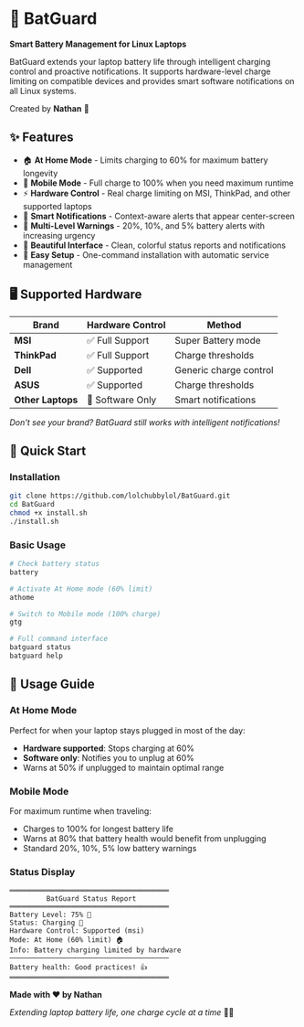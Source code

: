 # 🔋 BatGuard

**Smart Battery Management for Linux Laptops**

BatGuard extends your laptop battery life through intelligent charging control and proactive notifications. It supports hardware-level charge limiting on compatible devices and provides smart software notifications on all Linux systems.

Created by **Nathan** 🚀

## ✨ Features

- 🏠 **At Home Mode** - Limits charging to 60% for maximum battery longevity
- 🚀 **Mobile Mode** - Full charge to 100% when you need maximum runtime
- ⚡ **Hardware Control** - Real charge limiting on MSI, ThinkPad, and other supported laptops
- 🎯 **Smart Notifications** - Context-aware alerts that appear center-screen
- 🔔 **Multi-Level Warnings** - 20%, 10%, and 5% battery alerts with increasing urgency
- 🎨 **Beautiful Interface** - Clean, colorful status reports and notifications
- 🔧 **Easy Setup** - One-command installation with automatic service management

## 🖥️ Supported Hardware

| Brand | Hardware Control | Method |
|-------|-----------------|--------|
| **MSI** | ✅ Full Support | Super Battery mode |
| **ThinkPad** | ✅ Full Support | Charge thresholds |
| **Dell** | ✅ Supported | Generic charge control |
| **ASUS** | ✅ Supported | Charge thresholds |
| **Other Laptops** | 📱 Software Only | Smart notifications |

*Don't see your brand? BatGuard still works with intelligent notifications!*

## 🚀 Quick Start

### Installation

```bash
git clone https://github.com/lolchubbylol/BatGuard.git
cd BatGuard
chmod +x install.sh
./install.sh
```

### Basic Usage

```bash
# Check battery status
battery

# Activate At Home mode (60% limit)
athome

# Switch to Mobile mode (100% charge)
gtg

# Full command interface
batguard status
batguard help
```

## 📖 Usage Guide

### At Home Mode
Perfect for when your laptop stays plugged in most of the day:
- **Hardware supported**: Stops charging at 60%
- **Software only**: Notifies you to unplug at 60%
- Warns at 50% if unplugged to maintain optimal range

### Mobile Mode  
For maximum runtime when traveling:
- Charges to 100% for longest battery life
- Warns at 80% that battery health would benefit from unplugging
- Standard 20%, 10%, 5% low battery warnings

### Status Display

```
═══════════════════════════════════════
         BatGuard Status Report         
═══════════════════════════════════════
Battery Level: 75% 🔋
Status: Charging 🔌
Hardware Control: Supported (msi)
Mode: At Home (60% limit) 🏠
Info: Battery charging limited by hardware
───────────────────────────────────────
Battery health: Good practices! 👍
═══════════════════════════════════════
```

**Made with ❤️ by Nathan**

*Extending laptop battery life, one charge cycle at a time* 🔋✨